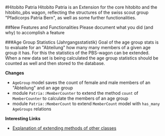 ﻿#Hitobito Patria
Hitobito Patria is an Extension for the core hitobito and the hitobito_pbs wagon, reflecting the structures of the swiss scout group "Pfadicorps Patria Bern", as well as some further functionalities.

##New Features and Functionalities
Please document what you did (and why) to accomplish a feature

###Age Group Statistics (Jahrgangsstatistik)
Goal of the age group stats is to evaluate for an "Abteilung" how many many members of a given age group it has. For this the statistics of the PBS-wagon can be extended. When a new data set is being calculated the age group statistics should be counted as well and then stored to the database.

**Changes**

- `AgeGroup` model saves the count of female and male members of an "Abteilung" and an age group
- module `Patria::MemberCounter` to extend the method `count` of `MemberCounter` to calculate the members of an age group
- module `Patria::MemberCount` to extend `MemberCount` model with `has_many AgeGroups` relations

**Interesting Links**

- [Explanation of extending methods of other classes](https://www.ruby-forum.com/topic/128131)